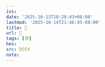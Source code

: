```yaml
---
ivs:
date: '2025-10-13T10:28:43+08:00'
lastmod: '2025-10-14T21:46:45-08:00'
title: 􃦽
url: 􃦽
tags: [孕]
hex: 
src: DCCV
note:
---
```

